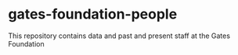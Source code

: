 # gates-foundation-people
This repository contains data and past and present staff at the Gates Foundation
